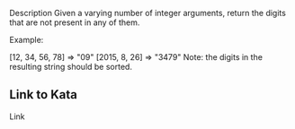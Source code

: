 Description
Given a varying number of integer arguments, return the digits that are not present in any of them.

Example:

[12, 34, 56, 78]  =>  "09"
[2015, 8, 26]     =>  "3479"
Note: the digits in the resulting string should be sorted.
## Link to Kata
Link